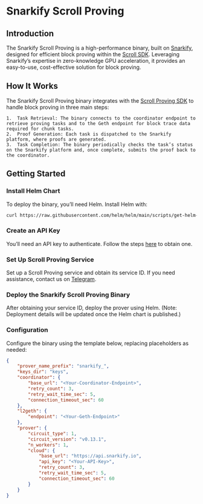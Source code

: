 # Snarkify Scroll Proving

## Introduction

The Snarkify Scroll Proving is a high-performance binary, built on [Snarkify](https://snarkify.io/), designed for efficient block proving within the [Scroll SDK](https://scroll-sdk-init.docs.scroll.xyz/en/sdk/). Leveraging Snarkify’s expertise in zero-knowledge GPU acceleration, it provides an easy-to-use, cost-effective solution for block proving.

## How It Works

The Snarkify Scroll Proving binary integrates with the [Scroll Proving SDK](https://github.com/scroll-tech/scroll-proving-sdk) to handle block proving in three main steps:

	1.	Task Retrieval: The binary connects to the coordinator endpoint to retrieve proving tasks and to the Geth endpoint for block trace data required for chunk tasks.
	2.	Proof Generation: Each task is dispatched to the Snarkify platform, where proofs are generated.
	3.	Task Completion: The binary periodically checks the task’s status on the Snarkify platform and, once complete, submits the proof back to the coordinator.

## Getting Started

### Install Helm Chart
To deploy the binary, you’ll need Helm. Install Helm with:
```bash
curl https://raw.githubusercontent.com/helm/helm/main/scripts/get-helm-3 | bash
```

### Create an API Key
You’ll need an API key to authenticate. Follow the steps [here](https://docs.snarkify.io/gpu-prover-network/deploy-a-elastic-proving-service#create-an-api-key) to obtain one.

### Set Up Scroll Proving Service
Set up a Scroll Proving service and obtain its service ID. If you need assistance, contact us on [Telegram](https://t.me/+WRhRjNL6zixjNWUx).

### Deploy the Snarkify Scroll Proving Binary
After obtaining your service ID, deploy the prover using Helm. (Note: Deployment details will be updated once the Helm chart is published.)

### Configuration
Configure the binary using the template below, replacing placeholders as needed:
```json
{
    "prover_name_prefix": "snarkify_",
    "keys_dir": "keys",
    "coordinator": {
        "base_url": "<Your-Coordinator-Endpoint>",
        "retry_count": 3,
        "retry_wait_time_sec": 5,
        "connection_timeout_sec": 60
    },
    "l2geth": {
        "endpoint": "<Your-Geth-Endpoint>"
    },
    "prover": {
        "circuit_type": 1,
        "circuit_version": "v0.13.1",
        "n_workers": 1,
        "cloud": {
            "base_url": "https://api.snarkify.io",
            "api_key": "<Your-API-Key>",
            "retry_count": 3,
            "retry_wait_time_sec": 5,
            "connection_timeout_sec": 60
        }
    }
}
```